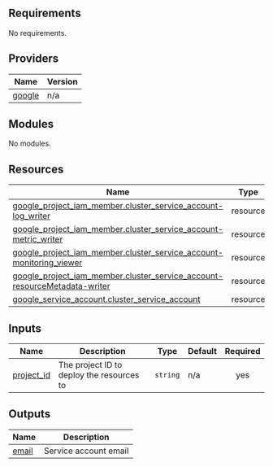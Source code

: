 ## Requirements

No requirements.

## Providers

| Name | Version |
|------|---------|
| <a name="provider_google"></a> [google](#provider\_google) | n/a |

## Modules

No modules.

## Resources

| Name | Type |
|------|------|
| [google_project_iam_member.cluster_service_account-log_writer](https://registry.terraform.io/providers/hashicorp/google/latest/docs/resources/project_iam_member) | resource |
| [google_project_iam_member.cluster_service_account-metric_writer](https://registry.terraform.io/providers/hashicorp/google/latest/docs/resources/project_iam_member) | resource |
| [google_project_iam_member.cluster_service_account-monitoring_viewer](https://registry.terraform.io/providers/hashicorp/google/latest/docs/resources/project_iam_member) | resource |
| [google_project_iam_member.cluster_service_account-resourceMetadata-writer](https://registry.terraform.io/providers/hashicorp/google/latest/docs/resources/project_iam_member) | resource |
| [google_service_account.cluster_service_account](https://registry.terraform.io/providers/hashicorp/google/latest/docs/resources/service_account) | resource |

## Inputs

| Name | Description | Type | Default | Required |
|------|-------------|------|---------|:--------:|
| <a name="input_project_id"></a> [project\_id](#input\_project\_id) | The project ID to deploy the resources to | `string` | n/a | yes |

## Outputs

| Name | Description |
|------|-------------|
| <a name="output_email"></a> [email](#output\_email) | Service account email |
